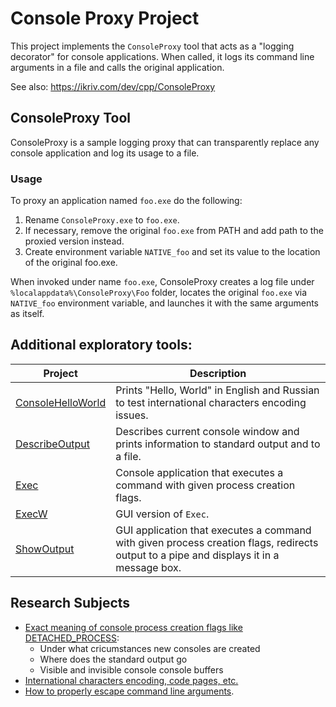 # Console Proxy Project

This project implements the `ConsoleProxy` tool that acts as a "logging decorator" for console applications. When called, it logs its command line arguments in a file and calls the original application.

See also: https://ikriv.com/dev/cpp/ConsoleProxy


## ConsoleProxy Tool

ConsoleProxy is a sample logging proxy that can transparently replace any console application and log its usage to a file.

### Usage
To proxy an application named `foo.exe` do the following:
 1. Rename `ConsoleProxy.exe` to `foo.exe`.
 1. If necessary, remove the original `foo.exe` from PATH and add path to the proxied version instead.
 1. Create environment variable `NATIVE_foo` and set its value to the location of the original foo.exe.
 
When invoked under name `foo.exe`, ConsoleProxy creates a log file under `%localappdata%\ConsoleProxy\Foo` folder, locates the original `foo.exe` via `NATIVE_foo` environment variable, and launches it with the same arguments as itself.

## Additional exploratory tools:

|Project                                               | Description                                                                                  |
|------------------------------------------------------|----------------------------------------------------------------------------------------------|
|[ConsoleHelloWorld](src/Tools/ConsoleHelloWorld/readme.md)|Prints "Hello, World" in English and Russian to test international characters encoding issues.|
|[DescribeOutput](src/Tools/DescribeOutput/readme.md)      |Describes current console window and prints information to standard output and to a file.     |
|[Exec](src/Tools/Exec/readme.md)                          |Console application that executes a command with given process creation flags.                |
|[ExecW](src/Tools\Exec/readme.md)                         |GUI version of `Exec`.                                                                        |
|[ShowOutput](src/Tools/ShowOutput/readme.md)              |GUI application that executes a command with given process creation flags, redirects output to a pipe and displays it in a message box.|

## Research Subjects

 * [Exact meaning of console process creation flags like DETACHED_PROCESS](https://ikriv.com/dev/cpp/ConsoleProxy/flags):
   * Under what cricumstances new consoles are created
   * Where does the standard output go
   * Visible and invisible console console buffers
 * [International characters encoding, code pages, etc.](https://ikriv.com/dev/cpp/ConsoleProxy/codepages)
 * [How to properly escape command line arguments](https://ikriv.com/dev/cpp/ConsoleProxy/cmdline).
